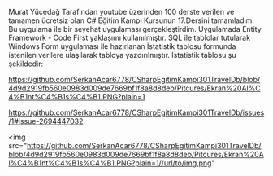 Murat Yücedağ Tarafından youtube üzerinden 100 derste verilen ve tamamen ücretsiz olan C# Eğitim Kampı Kursunun 17.Dersini tamamladım. Bu uygulama ile bir seyehat uygulaması gerçekleştirdim. 
Uygulamada Entity Framework - Code First yaklaşımı kullanılmıştır. 
SQL ile tablolar tutularak Windows Form uygulaması ile hazırlanan İstatistik tablosu formunda istenilen verilere ulaşılarak tabloya yazdırılmıştır.
İstatistik tablosu şu şekildedir:

https://github.com/SerkanAcar6778/CSharpEgitimKampi301TravelDb/blob/4d9d2919fb560e0983d009de7669bf1f8a8d8deb/Pitcures/Ekran%20Al%C4%B1nt%C4%B1s%C4%B1.PNG?plain=1

https://github.com/SerkanAcar6778/CSharpEgitimKampi301TravelDb/issues/1#issue-2694447032

<img src="https://github.com/SerkanAcar6778/CSharpEgitimKampi301TravelDb/blob/4d9d2919fb560e0983d009de7669bf1f8a8d8deb/Pitcures/Ekran%20Al%C4%B1nt%C4%B1s%C4%B1.PNG?plain=1//url/to/img.png"
